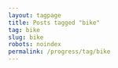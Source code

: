 ```yaml
---
layout: tagpage
title: Posts tagged "bike"
tag: bike
slug: bike
robots: noindex
permalink: /progress/tag/bike
---
```

